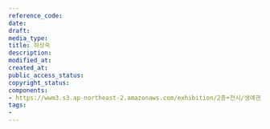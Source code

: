 ```yaml
---
reference_code: 
date: 
draft: 
media_type: 
title: 하상숙
description: 
modified_at: 
created_at: 
public_access_status: 
copyright_status: 
components:
- https://wwm3.s3.ap-northeast-2.amazonaws.com/exhibition/2층+전시/생애관/할머니들/하상숙.JPG
tags:
- 
---
```

